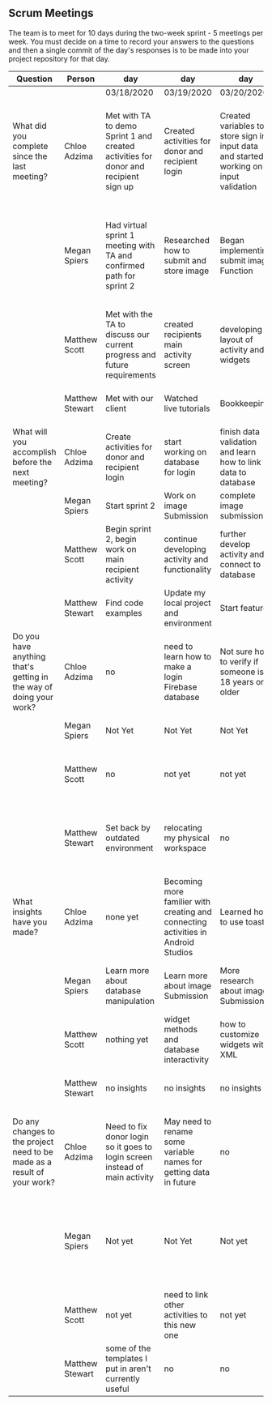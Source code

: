 ## Scrum Meetings
The team is to meet for 10 days during the two-week sprint - 5 meetings per week. You must decide on a time to record your answers to the questions and then a single commit of the day's responses is to be made into your project repository for that day.

Question    |          Person                                             | day | day | day | day | day | day | day |day | day | day |
------------|---------------------------------------------------------------------|-----|-----|-----|-----|-----|-----|-----|----|-----|-----|            
| | | 03/18/2020 | 03/19/2020 | 03/20/2020 | 03/25/2020 | 3/28/2020 | 3/31/2020 | 4/1/2020 | 4/2/2020 | 4/3/2020 | 4/4/2020                       
| What did you complete since the last meeting? | Chloe Adzima | Met with TA to demo Sprint 1 and created activities for donor and recipient sign up | Created activities for donor and recipient login | Created variables to store sign in input data and started working on input validation | Create signup and login database | Added forgot password option and fixed donor main so it only shows item postings of current user | Created espresso tests for donor & recipient signup and login activities | read about how the edit function for item postings could work | fixed data validation on donor DOB so it is correct format | created sprint 2 retrospective | added more tests and fixed bug for displaying item images
|            | Megan Spiers | Had virtual sprint 1 meeting with TA and confirmed path for sprint 2 | Researched how to submit and store image | Began implementing submit image Function | Began work on edit function | Went back and revised submit image Function | successfully store an image in storagebase | successfully stored imageURL in database and created recyclerView/CardView to display item Info | created image adapter and edit/delete button prompts (don't work yet) | Worked on getting images to display | changed picasso .resize() factor to .fit() to display images in more pleasing look
|            | Matthew Scott |  Met with the TA to discuss our current progress and future requirements | created recipients main activity screen| developing layout of activity and widgets | created a filter for the recipients to browse items | pushed some updates to activities I was working on | worked more on recipient activity and features | reading firebase info for notification feature | reading about firebase for the recipient item list | working on code to show list view of multiple donor items | added to sprint retrospective
|            | Matthew Stewart |  Met with our client  |  Watched live tutorials  |  Bookkeeping  |  obtained a working system  |  set up environment  |  caught up & ran the project so far  |  notes for testing and practiced with writing cases
| What will you accomplish before the next meeting? | Chloe Adzima | Create activities for donor and recipient login | start working on database for login | finish data validation and learn how to link data to database | connect user database with the item database | Create some espresso tests for login and signup | work on edit and delete activity | continue testing and researching how to do edit and delete activities | work on sprint retrospective | finish sprint 2 | meet with TA and start sprint 3
|            | Megan Spiers | Start sprint 2 | Work on image Submission | complete image submission | complete edit function | store image in Database | store image URL meta data | populate recyclerView to show Images | fix error in displaying images | hopefully get images working | meet with TA
|            | Matthew Scott |   Begin sprint 2, begin work on main recipient activity | continue developing activity and functionality | further develop activity and connect to database | further develop recipient activity | link some activities to database | new push to master with updated activities for recipient | more feature development | fix some formatting and image issues with the activity | connect some of the activities together that hadn't been | read more about firebase
|            | Matthew Stewart |  Find code examples  |  Update my local project and environment  |  Start feature  |  set up my computer  |  import and contribute something  |  run and look for ways to test  |  prepare psuedocode, add to recipient files
| Do you have anything that's getting in the way of doing your work? | Chloe Adzima | no | need to learn how to make a login Firebase database | Not sure how to verify if someone is 18 years or older | no | no | not sure what other tests we need to do | no | no | not sure how to make junit test for any of our classes | unsure if I made tests correctly
|            | Megan Spiers | Not Yet | Not Yet | Not Yet | No | very bad internet service | no | spent all day figuring out what asynchronous Means | COVID-19 (jk, no) | old depreciated methods | Not a lot of information available
|            | Matthew Scott |   no | not yet | not yet | trouble figuring out different android classes | not yet | no | no | no | not understanding firebase | teaching myself
|            | Matthew Stewart |  Set back by outdated environment  |  relocating my physical workspace  |  no  |  hardware failure  |  initiating new hardware  |  still have a few setbacks stemming from from my pc breaking  |  catching up on developments 
| What insights have you made? |Chloe Adzima | none yet | Becoming more familier with creating and connecting activities in Android Studios | Learned how to use toast | Know how to create a new user account in firebase | understand how to connect a specific user to data in realtime database | none | more familier with espresso tests | none | none | know how the different databases interact together
|            | Megan Spiers | Learn more about database manipulation | Learn more about image Submission | More research about image Submission | activities can be reusable | learned to use Picasso | learned there are different types of databases | learned that onSuccess methods operate outside of the method that they are called In | recyclerView is more efficient than ListView | Many old methods are depreciated and not documented | teaching yourself is hard
|            | Matthew Scott |   nothing yet | widget methods and database interactivity | how to customize widgets with XML | learned more about save states for widgets | Espresso testing | how to build filters for database | interactions between database and widgets | how to make changes from one activity to another | how to filter database items | firebase methods
|            | Matthew Stewart |  no insights  |  no insights  |  no insights  |  how to set up in linux  |  found ways to work  |  thought of ways to connect modules  |  test class ideas
| Do any changes to the project need to be made as a result of your work? |Chloe Adzima | Need to fix donor login so it goes to login screen instead of main activity | May need to rename some variable names for getting data in future | no | need to update donor main activity to connect new item with a certain user | no | no | no | no | no | may need to test other parts of app
|            | Megan Spiers | Not yet | Not Yet | Not yet | No | need to fix constraints on post new item activity | need to fix image url upload | need to repopulate donorMainActivity to account for images/changes | fix error in displaying images | fix donor main activity | fix small bug where entire database is reloaded everytime a new item is loaded. Small, easy fix.
|            | Matthew Scott |   not yet | need to link other activities to this new one | not yet | no | not yet | no | no | no | not yet | no
|            | Matthew Stewart |  some of the templates I put in aren't currently useful  |  no  |  no  |  no  |  no  |  yes, login didn't follow our models  |  no 
